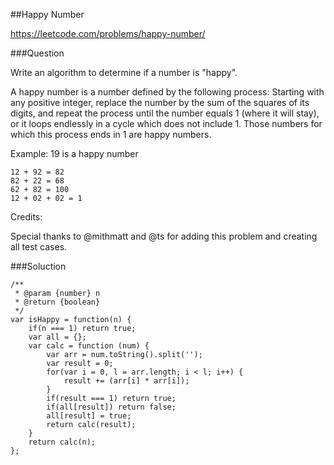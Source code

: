 ##Happy Number

<https://leetcode.com/problems/happy-number/>

###Question

Write an algorithm to determine if a number is "happy".

A happy number is a number defined by the following process: Starting with any positive integer, replace the number by the sum of the squares of its digits, and repeat the process until the number equals 1 (where it will stay), or it loops endlessly in a cycle which does not include 1. Those numbers for which this process ends in 1 are happy numbers.

Example: 19 is a happy number

    12 + 92 = 82
    82 + 22 = 68
    62 + 82 = 100
    12 + 02 + 02 = 1

Credits:

Special thanks to @mithmatt and @ts for adding this problem and creating all test cases.

###Soluction

    /**
     * @param {number} n
     * @return {boolean}
     */
    var isHappy = function(n) {
        if(n === 1) return true;
        var all = {};
        var calc = function (num) {
            var arr = num.toString().split('');
            var result = 0;
            for(var i = 0, l = arr.length; i < l; i++) {
                result += (arr[i] * arr[i]);
            }
            if(result === 1) return true;
            if(all[result]) return false;
            all[result] = true;
            return calc(result);
        }
        return calc(n);
    };
